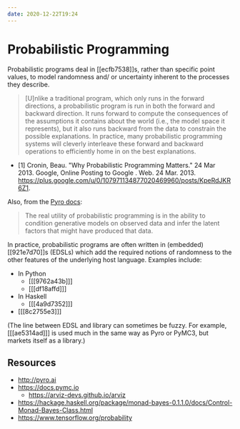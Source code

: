 ```yaml
---
date: 2020-12-22T19:24
---
```


# Probabilistic Programming

Probabilistic programs deal in [[ecfb7538]]s, rather than specific point
values, to model randomness and/ or uncertainty inherent to the processes they
describe.

> [U]nlike a traditional program, which only runs in the forward directions, a
> probabilistic program is run in both the forward and backward direction. It
> runs forward to compute the consequences of the assumptions it contains about
> the world (i.e., the model space it represents), but it also runs backward
> from the data to constrain the possible explanations. In practice, many
> probabilistic programming systems will cleverly interleave these forward and
> backward operations to efficiently home in on the best explanations.

- [1] Cronin, Beau. "Why Probabilistic Programming Matters." 24 Mar 2013. Google, Online Posting to Google . Web. 24 Mar. 2013. https://plus.google.com/u/0/107971134877020469960/posts/KpeRdJKR6Z1.

Also, from the [Pyro docs]:

> The real utility of probabilistic programming is in the ability to condition
> generative models on observed data and infer the latent factors that might
> have produced that data.

[Pyro docs]: http://pyro.ai/examples/intro_part_ii.html#Conditioning

In practice, probabilistic programs are often written in (embedded)
[[921e7d70]]s (EDSLs) which add the required notions of randomness to the other
features of the underlying host language. Examples include:

- In Python
  - [[[9762a43b]]]
  - [[[df18affd]]]
- In Haskell
  - [[[4a9d7352]]]
- [[[8c2755e3]]]

(The line between EDSL and library can sometimes be fuzzy. For example,
[[[ae5314ad]]] is used much in the same way as Pyro or PyMC3, but markets
itself as a library.)


## Resources

- <http://pyro.ai>
- <https://docs.pymc.io>
  - <https://arviz-devs.github.io/arviz>
- <https://hackage.haskell.org/package/monad-bayes-0.1.1.0/docs/Control-Monad-Bayes-Class.html>
- <https://www.tensorflow.org/probability>
